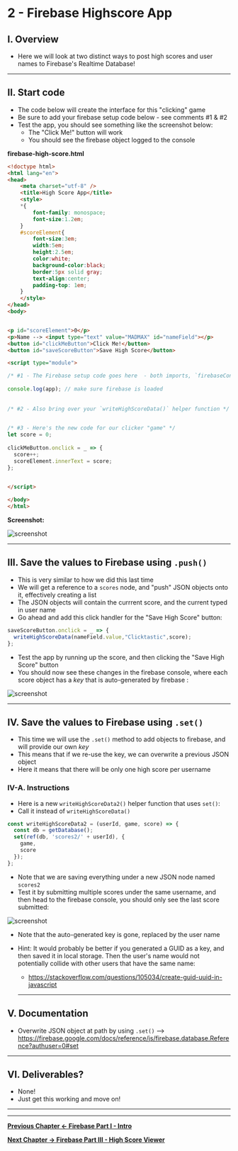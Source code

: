 # 2 - Firebase Highscore App

## I. Overview

- Here we will look at two distinct ways to post high scores and user names to Firebase's Realtime Database!

<hr>

## II. Start code

- The code below will create the interface for this "clicking" game
- Be sure to add your firebase setup code below - see comments #1 & #2
- Test the app, you should see something like the screenshot below:
  - The "Click Me!" button will work
  - You should see the firebase object logged to the console

**firebase-high-score.html**

```html
<!doctype html>
<html lang="en">
<head>
	<meta charset="utf-8" />
	<title>High Score App</title>
	<style>
	*{
		font-family: monospace;
		font-size:1.2em;
	}
	#scoreElement{
		font-size:3em;
		width:5em;
		height:2.5em;
		color:white;
		background-color:black;
		border:5px solid gray;
		text-align:center;
		padding-top: 1em;
	}
	</style>
</head>
<body>


<p id="scoreElement">0</p>
<p>Name --> <input type="text" value="MADMAX" id="nameField"></p>
<button id="clickMeButton">Click Me!</button>
<button id="saveScoreButton">Save High Score</button>

<script type="module">

/* #1 - The Firebase setup code goes here  - both imports, `firebaseConfig` and `app` */
	
console.log(app); // make sure firebase is loaded
	
	
/* #2 - Also bring over your `writeHighScoreData()` helper function */

	
/* #3 - Here's the new code for our clicker "game" */	
let score = 0;
	
clickMeButton.onclick = _ => {
  score++;
  scoreElement.innerText = score;
};
	

</script>

</body>
</html>
```

**Screenshot:**

![screenshot](_images/_firebase/firebase-NEW-15.jpg)

<hr>

## III. Save the values to Firebase using `.push()`

- This is very similar to how we did this last time
- We will get a reference to a `scores` node, and "push" JSON objects onto it, effectively creating a list
- The JSON objects will contain the currrent score, and the current typed in user name
- Go ahead and add this click handler for the "Save High Score" button:


```js
saveScoreButton.onclick = _ => {
  writeHighScoreData(nameField.value,"Clicktastic",score);
};
```
- Test the app by running up the score, and then clicking the "Save High Score" button
- You should now see these changes in the firebase console, where each score object has a *key* that is auto-generated by firebase :

![screenshot](_images/_firebase/firebase-NEW-16.jpg)

<hr>

## IV. Save the values to Firebase using `.set()`

- This time we will use the `.set()` method to add objects to firebase, and will provide our own *key*
- This means that if we re-use the key, we can overwrite a previous JSON object
- Here it means that there will be only one high score per username

### IV-A. Instructions

- Here is a new `writeHighScoreData2()` helper function that uses `set()`:
- Call it instead of `writeHighScoreData()` 

```js
const writeHighScoreData2 = (userId, game, score) => {
  const db = getDatabase();
  set(ref(db, 'scores2/' + userId), {
    game,
    score
  });
};
```

- Note that we are saving everything under a new JSON node named `scores2`
- Test it by submitting multiple scores under the same username, and then head to the firebase console, you should only see the last score submitted:

![screenshot](_images/_firebase/firebase-NEW-17.jpg)

- Note that the auto-generated key is gone, replaced by the user name
- Hint: It would probably be better if you generated a GUID as a key, and then saved it in local storage. Then the user's name would not potentially collide with other users that have the same name:
  - https://stackoverflow.com/questions/105034/create-guid-uuid-in-javascript
  
  <hr>
  
## V. Documentation

- Overwrite JSON object at path by using `.set()` --> https://firebase.google.com/docs/reference/js/firebase.database.Reference?authuser=0#set

<hr>

## VI. Deliverables?
- None!
- Just get this working and move on!

<hr><hr>

**[Previous Chapter <- Firebase Part I - Intro](firebase-1.md)**

**[Next Chapter -> Firebase Part III - High Score Viewer](firebase-3.md)**
